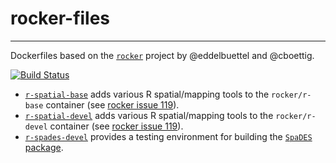 # rocker-files

-----

Dockerfiles based on the [`rocker`](https://github.com/rocker-org/rocker) project by @eddelbuettel and @cboettig.

[![Build Status](https://travis-ci.org/achubaty/rocker-files.svg)](https://travis-ci.org/achubaty/rocker-files)

* [`r-spatial-base`](https://registry.hub.docker.com/u/achubaty/r-spatial-base) adds various R spatial/mapping tools to the `rocker/r-base` container (see [rocker issue 119](https://github.com/rocker-org/rocker/issues/119)).
* [`r-spatial-devel`](https://registry.hub.docker.com/u/achubaty/r-spatial-devel) adds various R spatial/mapping tools to the `rocker/r-devel` container (see [rocker issue 119](https://github.com/rocker-org/rocker/issues/119)).
* [`r-spades-devel`](https://registry.hub.docker.com/u/achubaty/r-spades-devel) provides a testing environment for building the [`SpaDES` package](https://github.com/PredictiveEcology/SpaDES).
